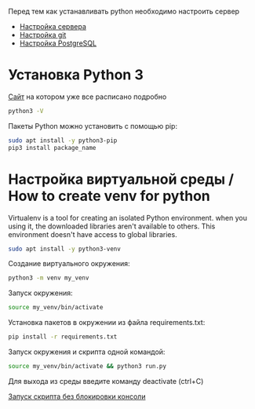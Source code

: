 Перед тем как устанавливать python необходимо настроить сервер
- [Настройка сервера](../../Os/Linux/Ubuntu)
- [Настройка git](../../Tech/Git/commands.md)
- [Настройка PostgreSQL](../../SQL/PostgreSQL.md)
  
# Установка Python 3

[Сайт]([../../../Tech/Docker/README.md](https://www.digitalocean.com/community/tutorials/how-to-install-python-3-and-set-up-a-programming-environment-on-an-ubuntu-20-04-server-ru#1-python-3)) на котором уже все расписано подробно
```bash
python3 -V
```
Пакеты Python можно установить с помощью pip:
```bash
sudo apt install -y python3-pip
pip3 install package_name
```

# Настройка виртуальной среды / How to create venv for python
Virtualenv is a tool for creating an isolated Python environment.
when you using it, the downloaded libraries aren't available to others.
This environment doesn't have access to global libraries.

```bash
sudo apt install -y python3-venv
```
Создание виртуального окружения:
```bash
python3 -m venv my_venv
```
Запуск окружения:
```bash
source my_venv/bin/activate
```
Установка пакетов в окружении из файла requirements.txt:
```bash
pip install -r requirements.txt
```
Запуск окружения и скрипта одной командой:
```bash
source my_venv/bin/activate && python3 run.py
```
Для выхода из среды введите команду deactivate (ctrl+C)

[Запуск скрипта без блокировки консоли](./deploy.md)

